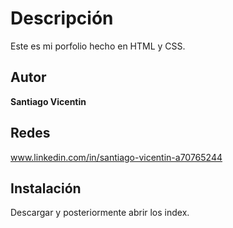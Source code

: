 # Descripción
Este es mi porfolio hecho en HTML y CSS.

## Autor
**Santiago Vicentin**

## Redes
www.linkedin.com/in/santiago-vicentin-a70765244

## Instalación
Descargar y posteriormente abrir los index.




